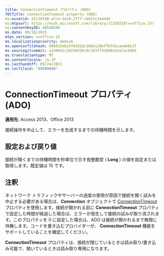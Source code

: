 ```yaml
---
title: ConnectionTimeout プロパティ (ADO)
TOCTitle: ConnectionTimeout property (ADO)
ms:assetid: efc39fd8-afce-5ac0-2fff-cbb55c1a444d
ms:mtpsurl: https://msdn.microsoft.com/library/JJ250218(v=office.15)
ms:contentKeyID: 48548589
ms.date: 09/18/2015
mtps_version: v=office.15
ms.localizationpriority: medium
ms.openlocfilehash: 80b632ebe3f0181dc38de120ef7bf41caeab6e1f
ms.sourcegitcommit: a1d9041c20256616c9c183f7d1049142a7ac6991
ms.translationtype: MT
ms.contentlocale: ja-JP
ms.lasthandoff: 09/24/2021
ms.locfileid: "59589940"
---
```

# <a name="connectiontimeout-property-ado"></a>ConnectionTimeout プロパティ (ADO)


**適用先**: Access 2013、Office 2013

接続操作を中止して、エラーを生成するまでの待機時間を示します。

## <a name="settings-and-return-values"></a>設定および戻り値

接続が開くまでの待機時間を秒単位で示す長整数型 ( **Long** ) の値を設定または取得します。既定値は 15 です。

## <a name="remarks"></a>注釈

ネットワーク トラフィックやサーバーの過度の使用が原因で接続を開く試みを中止する必要がある場合は、**Connection** オブジェクトで [ConnectionTimeout](connection-object-ado.md) プロパティを使用します。接続が開かれる前に **ConnectionTimeout** プロパティで設定した時間が経過した場合は、エラーが発生して接続の試みが取り消されます。このプロパティを 0 に設定した場合は、ADO は接続が開かれるまで無限に待機します。コードを書き込むプロバイダーが、 **ConnectionTimeout** 機能をサポートしていることを確認してください。

**ConnectionTimeout** プロパティは、接続が閉じているときは読み取り/書き込み可能で、開いているときは読み取り専用になります。

